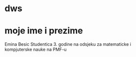 # dws
# moje ime i prezime 
Emina Besic
Studentica 3. godine na odsjeku za matematicke i kompjuterske nauke na PMF-u
